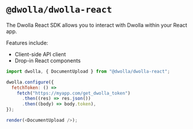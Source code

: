 # `@dwolla/dwolla-react`

The Dwolla React SDK allows you to interact with Dwolla within your React app.

Features include:

- Client-side API client
- Drop-in React components

```javascript
import dwolla, { DocumentUpload } from "@dwolla/dwolla-react";

dwolla.configure({
  fetchToken: () =>
    fetch("https://myapp.com/get_dwolla_token")
      .then((res) => res.json())
      .then((body) => body.token),
});

render(<DocumentUpload />);
```
